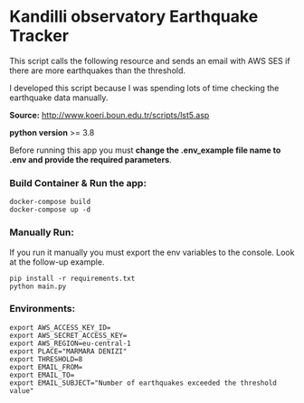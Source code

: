 # Kandilli observatory Earthquake Tracker 

This script calls the following resource and sends an email with AWS SES if there are more earthquakes than the threshold.

I developed this script because I was spending lots of time checking the earthquake data manually.


__Source:__  http://www.koeri.boun.edu.tr/scripts/lst5.asp

__python version__ >= 3.8

Before running this app you must __change the .env_example file name to .env and provide the required parameters__.


### Build Container & Run the app:

```shell
docker-compose build
docker-compose up -d
```


### Manually Run:

If you run it manually you must export the env variables to the console. Look at the follow-up example.
```shell
pip install -r requirements.txt
python main.py
```

### Environments:
```shell
export AWS_ACCESS_KEY_ID=
export AWS_SECRET_ACCESS_KEY=
export AWS_REGION=eu-central-1
export PLACE="MARMARA DENIZI"
export THRESHOLD=8
export EMAIL_FROM=
export EMAIL_TO=
export EMAIL_SUBJECT="Number of earthquakes exceeded the threshold value"
```